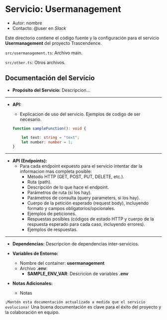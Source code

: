 # Servicio: Usermanagement

*   Autor: nombre
*   Contacto: @user en *Slack*

Este directorio contiene el código fuente y la configuración para el servicio **Usermanagement** del proyecto Trascendence.

`src/usermanagement.ts`: Archivo main.

`src/other.ts`: Otros archivos.

## Documentación del Servicio

*   **Propósito del Servicio:** Descripcion...

---

*   **API:**
    *   Explicacion de uso del servicio. Ejemplos de codigo de ser necesario.

    ```typescript
    function sampleFunction(): void { 

        let text: string = "text";
        let number: number = 1;
    }
    ```
---
*   **API (Endpoints):**
    *   Para cada endpoint expuesto para el servicio intentar dar la informacion mas completa posible:
        *   Método HTTP (GET, POST, PUT, DELETE, etc.).
        *   Ruta (path).
        *   Descripción de lo que hace el endpoint.
        *   Parámetros de ruta (si los hay).
        *   Parámetros de consulta (query parameters, si los hay).
        *   Cuerpo de la petición esperado (request body), incluyendo formato y campos obligatorios/opcionales.
        *   Ejemplos de peticiones.
        *   Respuestas posibles (códigos de estado HTTP y cuerpo de la respuesta esperado para cada caso, incluyendo errores).
        *   Ejemplos de respuestas.
---

*   **Dependencias:** Descripcion de dependencias inter-servicios.
*   **Variables de Entorno:**
    *   Nombre del container: **usermanagement**
    *   Archivo **.env**:
        *   **SAMPLE_ENV_VAR**: Descricion de variables **.env**
    
*   **Notas Adicionales:**
    *   Notas

`¡Mantén esta documentación actualizada a medida que el servicio evoluciona!` Una buena documentación es clave para el éxito del proyecto y la colaboración en equipo.

